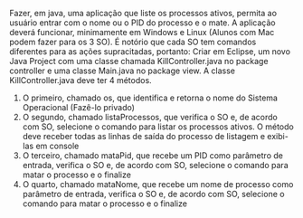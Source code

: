 Fazer, em java, uma aplicação que liste os processos ativos, permita ao usuário entrar com o
nome ou o PID do processo e o mate.
A aplicação deverá funcionar, minimamente em Windows e Linux (Alunos com Mac podem fazer
para os 3 SO).
É notório que cada SO tem comandos diferentes para as ações supracitadas, portanto:
Criar em Eclipse, um novo Java Project com uma classe chamada KillController.java no package
controller e uma classe Main.java no package view.
A classe KillController.java deve ter 4 métodos.
1) O primeiro, chamado os, que identifica e retorna o nome do Sistema Operacional (Fazê-lo
privado)
2) O segundo, chamado listaProcessos, que verifica o SO e, de acordo com SO, selecione o
comando para listar os processos ativos.
O método deve receber todas as linhas de saída do processo de listagem e exibi-las em console
3) O terceiro, chamado mataPid, que recebe um PID como parâmetro de entrada, verifica o SO
e, de acordo com SO, selecione o comando para matar o processo e o finalize
4) O quarto, chamado mataNome, que recebe um nome de processo como parâmetro de
entrada, verifica o SO e, de acordo com SO, selecione o comando para matar o processo e o
finalize
